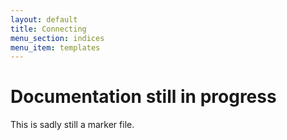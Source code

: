 ```yaml
---
layout: default
title: Connecting
menu_section: indices
menu_item: templates
---
```



# Documentation still in progress

This is sadly still a marker file.

